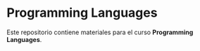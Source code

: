 # Programming Languages

Este repositorio contiene materiales para el curso **Programming Languages**.